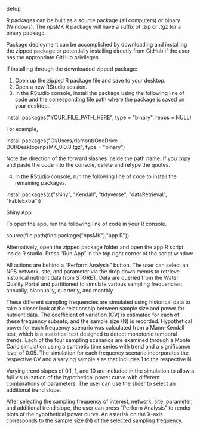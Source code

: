 Setup
 
R packages can be built as a source package (all computers) or binary (Windows).  The npsMK R package will have a suffix of .zip or .tgz for a binary package.
 
Package deployment can be accomplished by downloading and installing the zipped package or potentially installing directly from GitHub if the user has the appropriate GitHub privileges.
 
If installing through the downloaded zipped package:
 
1. 	Open up the zipped R package file and save to your desktop.
2. 	Open a new RStudio session.
3. 	 In the RStudio console, install the package using the following line of code and the corresponding file path where the package is saved on your desktop.
 
install.packages("YOUR_FILE_PATH_HERE", type = "binary", repos = NULL)
 
For example,
 
install.packages("C:/Users/rlamont/OneDrive - DOI/Desktop/npsMK_0.0.8.tgz", type = "binary”)
 
Note the direction of the forward slashes inside the path name.
If you copy and paste the code into the console, delete and retype the quotes.
 
4. 	In the RStudio console, run the following line of code to install the remaining packages.

install.packages(c("shiny", "Kendall", "tidyverse", "dataRetrieval", "kableExtra"))
 
 
Shiny App
 
To open the app, run the following line of code in your R console.
 
source(file.path(find.package("npsMK"),"app.R"))

 
 Alternatively, open the zipped package folder and open the app.R script inside R studio. Press “Run App” in the top right corner of the script window. 

All actions are behind a “Perform Analysis” button. The user can select an NPS network, site, and parameter via the drop down menus to retrieve historical nutrient data from STORET. Data are queried from the Water Quality Portal and partitioned to simulate various sampling frequencies: annually, biannually, quarterly, and monthly. 

These different sampling frequencies are simulated using historical data to take a closer look at the relationship between sample size and power for nutrient data. The coefficient of variation (CV) is estimated for each of these frequency subsets, and the sample size (N) is recorded. Hypothetical power for each frequency scenario was calculated from a Mann-Kendall test, which is a statistical test designed to detect monotonic temporal trends. Each of the four sampling scenarios are examined through a Monte Carlo simulation using a synthetic time series with trend and a significance level of 0.05. The simulation for each frequency scenario incorporates the respective CV and a varying sample size that includes 1 to the respective N.

Varying trend slopes of 0.1, 1, and 10 are included in the simulation to allow a full visualization of the hypothetical power curve with different combinations of parameters. The user can use the slider to select an additional trend slope. 

After selecting the sampling frequency of interest, network, site, parameter, and additional trend slope, the user can press “Perform Analysis” to render plots of the hypothetical power curve. An asterisk on the X-axis corresponds to the sample size (N) of the selected sampling frequency. 

